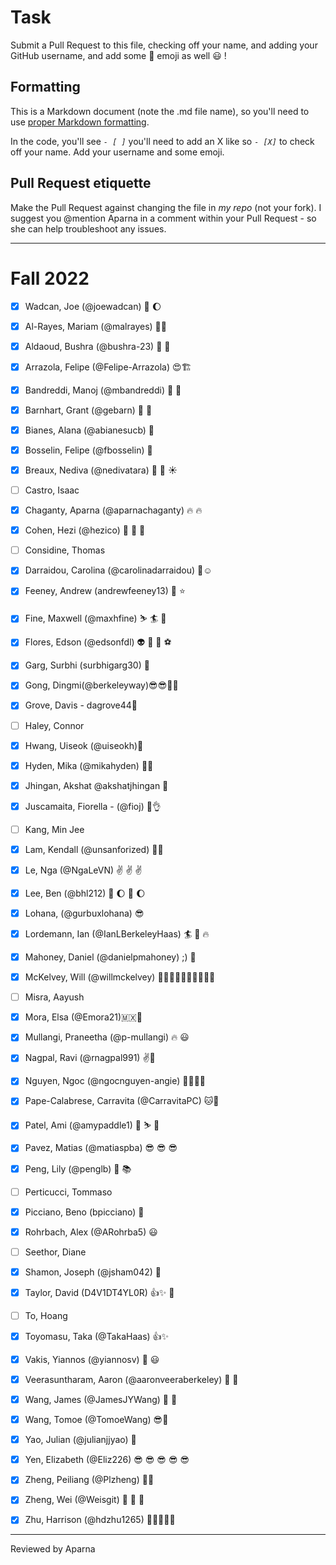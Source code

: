# Task
Submit a Pull Request to this file, checking off your name, and adding your GitHub username, and add some :rocket: emoji as well :smiley: ! 

## Formatting
This is a Markdown document (note the .md file name), so you'll need to use [proper Markdown formatting](https://help.github.com/articles/basic-writing-and-formatting-syntax/#task-lists). 

In the code, you'll see *`- [ ]`* you'll need to add an X like so *`- [X]`* to check off your name. Add your username and some emoji.

## Pull Request etiquette
Make the Pull Request against changing the file in _my repo_ (not your fork). I suggest you @mention Aparna in a comment within your Pull Request - so she can help troubleshoot any issues.  

------------

# Fall 2022

- [X] Wadcan, Joe (@joewadcan) 🚀 🌔

- [X] Al-Rayes, Mariam (@malrayes) 🍕🍕

- [X] Aldaoud, Bushra (@bushra-23) 🚀 🚀 

- [X] Arrazola, Felipe (@Felipe-Arrazola) 😍🏗️

- [X] Bandreddi, Manoj (@mbandreddi) 🐻 🥭

- [x] Barnhart, Grant (@gebarn) 🤌 🗿 

- [X] Bianes, Alana (@abianesucb) 👻

- [X] Bosselin, Felipe (@fbosselin) :pineapple:

- [X] Breaux, Nediva (@nedivatara) :seedling: :rainbow: :sunny: 

- [ ] Castro, Isaac

- [x] Chaganty, Aparna (@aparnachaganty) :fire: :fire:

- [X] Cohen, Hezi (@hezico) 🦄 🦄 🦄

- [ ] Considine, Thomas

- [X] Darraidou, Carolina (@carolinadarraidou) :blossom::relaxed:

- [X] Feeney, Andrew (andrewfeeney13) :turkey: :star:

- [X] Fine, Maxwell (@maxhfine) :skier: :surfer: :beer:

- [x] Flores, Edson (@edsonfdl) :alien: :robot: :space_invader: :soccer:

- [x] Garg, Surbhi (surbhigarg30) :rocket:

- [X] Gong, Dingmi(@berkeleyway)😎😎🚀🚀 

- [X] Grove, Davis - dagrove44🚀

- [ ] Haley, Connor

- [X] Hwang, Uiseok (@uiseokh)🚀

- [X] Hyden, Mika (@mikahyden) 🙌🙌

- [X] Jhingan, Akshat @akshatjhingan 🚀

- [X] Juscamaita, Fiorella - (@fioj) 👀👌

- [ ] Kang, Min Jee

- [X] Lam, Kendall (@unsanforized) 💩🤟

- [x] Le, Nga (@NgaLeVN) :v: :v: :v:

- [X] Lee, Ben (@bhl212) 🚀 🌔 🚀 🌔

- [X] Lohana, (@gurbuxlohana) 😎 

- [X] Lordemann, Ian (@IanLBerkeleyHaas) :surfer: :beer: :fire:

- [X] Mahoney, Daniel (@danielpmahoney) ;) 🚀

- [X] McKelvey, Will (@willmckelvey) 🙆🏼‍♂️🙌🙋🏼‍♂️🙆🏼‍♂️

- [ ] Misra, Aayush

- [X] Mora, Elsa (@Emora21)🇲🇽🥳

- [X] Mullangi, Praneetha (@p-mullangi) :fire: :smiley:

- [X] Nagpal, Ravi (@rnagpal991) ✌️🚗

- [X] Nguyen, Ngoc (@ngocnguyen-angie) 🥺😺🖖💡

- [X] Pape-Calabrese, Carravita (@CarravitaPC) 🐱🎹

- [X] Patel, Ami (@amypaddle1) 🚁 ⛷️ 🎿 

- [X] Pavez, Matias (@matiaspba) 😎 😎 😎 

- [X] Peng, Lily (@penglb) :partying_face: :books:

- [ ] Perticucci, Tommaso

- [X] Picciano, Beno (bpicciano) 🚢

- [x] Rohrbach, Alex (@ARohrba5) :smiley: 

- [ ] Seethor, Diane

- [x] Shamon, Joseph (@jsham042) :rocket:

- [X] Taylor, David (D4V1DT4YL0R) :+1::sparkles: :rocket:

- [ ] To, Hoang

- [X] Toyomasu, Taka (@TakaHaas) :+1::sparkles:

- [X] Vakis, Yiannos (@yiannosv) :rocket: :smiley:

- [X] Veerasuntharam, Aaron (@aaronveeraberkeley) 🚀 🚀

- [x] Wang, James (@JamesJYWang) :cowboy_hat_face: :rocket:

- [X] Wang, Tomoe (@TomoeWang) 😎🚀 

- [X] Yao, Julian (@julianjjyao) :rocket:

- [X] Yen, Elizabeth (@Eliz226) 😎 😎 😎 😎 😎 

- [X] Zheng, Peiliang (@Plzheng) 🚀🚀

- [X] Zheng, Wei (@Weisgit) 💙 👻 💃

- [X] Zhu, Harrison (@hdzhu1265) 🚀🚀🚀🚀🚀


-----------------

Reviewed by Aparna 

